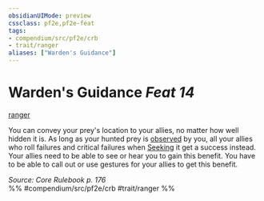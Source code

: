 ```yaml
---
obsidianUIMode: preview
cssclass: pf2e,pf2e-feat
tags:
- compendium/src/pf2e/crb
- trait/ranger
aliases: ["Warden's Guidance"]
---
```

# Warden's Guidance  *Feat 14*  
[ranger](Reference/Rules/Traits/ranger.md "Ranger Class Trait")  


You can convey your prey's location to your allies, no matter how well hidden it is. As long as your hunted prey is [observed](conditions.md#Observed) by you, all your allies who roll failures and critical failures when [Seeking](seek.md) it get a success instead. Your allies need to be able to see or hear you to gain this benefit. You have to be able to call out or use gestures for your allies to get this benefit.

*Source: Core Rulebook p. 176*  
%% #compendium/src/pf2e/crb #trait/ranger %%